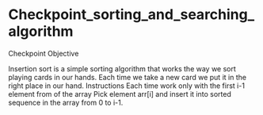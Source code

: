 # Checkpoint_sorting_and_searching_algorithm
Checkpoint Objective
 

Insertion sort is a simple sorting algorithm that works the way we sort playing cards in our hands. Each time we take a new card we put it in the right place in our hand. 
Instructions
Each time work only with the first i-1 element from of the array
Pick element arr[i] and insert it into sorted sequence in the array from 0 to i-1.
